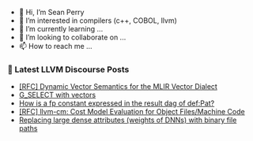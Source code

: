 - 👋 Hi, I’m Sean Perry
- 👀 I’m interested in compilers (c++, COBOL, llvm)
- 🌱 I’m currently learning ...
- 💞️ I’m looking to collaborate on ...
- 📫 How to reach me ...

<!---
s66perry/s66perry is a ✨ special ✨ repository because its `README.md` (this file) appears on your GitHub profile.
You can click the Preview link to take a look at your changes.
--->
### 📕 Latest LLVM Discourse Posts

<!-- DISCOURSE-LLVM:START -->
- [[RFC] Dynamic Vector Semantics for the MLIR Vector Dialect](https://discourse.llvm.org/t/rfc-dynamic-vector-semantics-for-the-mlir-vector-dialect/75704#post_15)
- [G_SELECT with vectors](https://discourse.llvm.org/t/g-select-with-vectors/75744#post_1)
- [How is a fp constant expressed in the result dag of def:Pat?](https://discourse.llvm.org/t/how-is-a-fp-constant-expressed-in-the-result-dag-of-def-pat/75712#post_5)
- [[RFC] llvm-cm: Cost Model Evaluation for Object Files/Machine Code](https://discourse.llvm.org/t/rfc-llvm-cm-cost-model-evaluation-for-object-files-machine-code/71502#post_5)
- [Replacing large dense attributes &lpar;weights of DNNs&rpar; with binary file paths](https://discourse.llvm.org/t/replacing-large-dense-attributes-weights-of-dnns-with-binary-file-paths/75743#post_1)
<!-- DISCOURSE-LLVM:END -->
